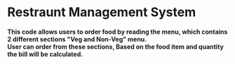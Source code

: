 # Restraunt Management System
**This code allows users to order food by reading the menu, which contains
2 different sections "Veg and Non-Veg" menu.<br/>**
**User can order from these sections, Based on the food item and quantity the bill will be calculated.**
